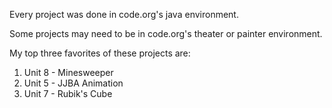 Every project was done in code.org's java environment.

Some projects may need to be in code.org's theater or painter environment.

My top three favorites of these projects are:
  1.  Unit 8 - Minesweeper
  2.  Unit 5 - JJBA Animation
  3.  Unit 7 - Rubik's Cube
